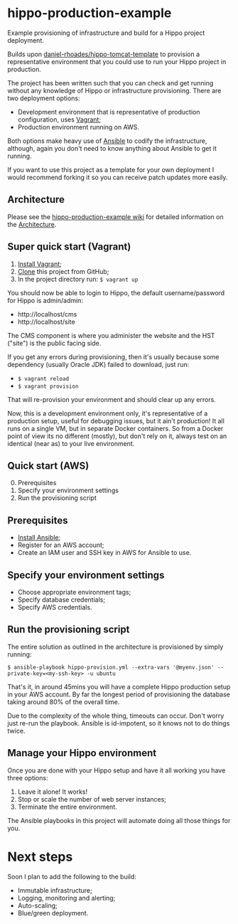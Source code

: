 # hippo-production-example
Example provisioning of infrastructure and build for a Hippo project deployment.

Builds upon [daniel-rhoades/hippo-tomcat-template](https://github.com/daniel-rhoades/hippo-tomcat-template) to provision a representative environment that you could use to run your Hippo project in production.

The project has been written such that you can check and get running without any knowledge of Hippo or infrastructure provisioning.  There are two deployment options:

* Development environment that is representative of production configuration, uses [Vagrant](https://www.vagrantup.com);
* Production environment running on AWS.

Both options make heavy use of [Ansible](http://www.ansible.com) to codify the infrastructure, although, again you don't need to know anything about Ansible to get it running.

If you want to use this project as a template for your own deployment I would recommend forking it so you can receive patch updates more easily.

## Architecture

Please see the [hippo-production-example wiki](https://github.com/daniel-rhoades/hippo-production-example/wiki) for detailed information on the [Architecture](https://github.com/daniel-rhoades/hippo-production-example/wiki/Architecture).

## Super quick start (Vagrant)

1. [Install Vagrant](https://docs.vagrantup.com/v2/installation/index.html);
2. [Clone](https://help.github.com/articles/cloning-a-repository/) this project from GitHub;
3. In the project directory run: `$ vagrant up`

You should now be able to login to Hippo, the default username/password for Hippo is admin/admin:

* http://localhost/cms
* http://localhost/site

The CMS component is where you administer the website and the HST ("site") is the public facing side.

If you get any errors during provisioning, then it's usually because some dependency (usually Oracle JDK) failed to download, just run:

* `$ vagrant reload`
* `$ vagrant provision`

That will re-provision your environment and should clear up any errors.

Now, this is a development environment only, it's representative of a production setup, useful for debugging issues, but it ain't production!  It all runs on a single VM, but in separate Docker containers.  So from a Docker point of view its no different (mostly), but don't rely on it, always test on an identical (near as) to your live environment.

## Quick start (AWS)

0. Prerequisites
1. Specify your environment settings
2. Run the provisioning script

## Prerequisites

* [Install Ansible](http://www.ansible.com);
* Register for an AWS account;
* Create an IAM user and SSH key in AWS for Ansible to use.

## Specify your environment settings

* Choose appropriate environment tags;
* Specify database credentials;
* Specify AWS credentials.

## Run the provisioning script

The entire solution as outlined in the architecture is provisioned by simply running:

```
$ ansible-playbook hippo-provision.yml --extra-vars '@myenv.json' --private-key=<my-ssh-key> -u ubuntu
```

That's it, in around 45mins you will have a complete Hippo production setup in your AWS account.  By far the longest period of provisioning the database taking around 80% of the overall time.

Due to the complexity of the whole thing, timeouts can occur.  Don't worry just re-run the playbook.  Ansible is id-impotent, so it knows not to do things twice.

## Manage your Hippo environment

Once you are done with your Hippo setup and have it all working you have three options:

1. Leave it alone! It works!
2. Stop or scale the number of web server instances; 
3. Terminate the entire environment.

The Ansible playbooks in this project will automate doing all those things for you.

# Next steps

Soon I plan to add the following to the build:

* Immutable infrastructure;
* Logging, monitoring and alerting;
* Auto-scaling;
* Blue/green deployment.
